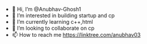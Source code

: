 - 👋 Hi, I’m @Anubhav-Ghosh1
- 👀 I’m interested in building startup and cp
- 🌱 I’m currently learning c++,html
- 💞️ I’m looking to collaborate on cp
- 📫 How to reach me https://linktree.com/anubhav03

<!---
Anubhav-Ghosh1/Anubhav-Ghosh1 is a ✨ special ✨ repository because its `README.md` (this file) appears on your GitHub profile.
You can click the Preview link to take a look at your changes.
--->
